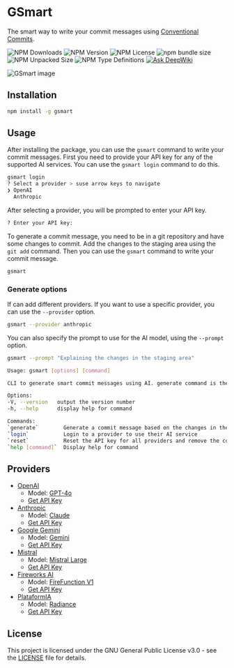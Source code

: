 # GSmart

The smart way to write your commit messages using [Conventional Commits](https://www.conventionalcommits.org/).

![NPM Downloads](https://img.shields.io/npm/dm/gsmart)
![NPM Version](https://img.shields.io/npm/v/gsmart)
![NPM License](https://img.shields.io/npm/l/gsmart)
![npm bundle size](https://img.shields.io/bundlephobia/minzip/gsmart)
![NPM Unpacked Size](https://img.shields.io/npm/unpacked-size/gsmart)
![NPM Type Definitions](https://img.shields.io/npm/types/gsmart)
[![Ask DeepWiki](https://deepwiki.com/badge.svg)](https://deepwiki.com/ragnarok22/gsmart)

![GSmart image](https://repository-images.githubusercontent.com/827045490/756cb1d5-9572-4cc2-be37-0459da007c1a)

## Installation

```bash
npm install -g gsmart
```

## Usage

After installing the package, you can use the `gsmart` command to write
your commit messages.
First you need to provide your API key for any of the supported AI services.
You can use the `gsmart login` command to do this.

```bash
gsmart login
? Select a provider > suse arrow keys to navigate
❯ OpenAI
  Anthropic
```

After selecting a provider, you will be prompted to enter your API key.

```bash
? Enter your API key:
```

To generate a commit message, you need to be in a git repository
and have some changes to commit.
Add the changes to the staging area using the `git add` command.
Then you can use the `gsmart` command to write your commit message.

```bash
gsmart
```

### Generate options

If can add different providers. If you want to use a specific provider,
you can use the `--provider` option.

```bash
gsmart --provider anthropic
```

You can also specify the prompt to use for the AI model, using the `--prompt` option.

```bash
gsmart --prompt "Explaining the changes in the staging area"
```

```bash
Usage: gsmart [options] [command]

CLI to generate smart commit messages using AI. generate command is the default command.

Options:
-V, --version   output the version number
-h, --help      display help for command

Commands:
`generate`        Generate a commit message based on the changes in the staging area
`login`           Login to a provider to use their AI service
`reset`           Reset the API key for all providers and remove the configuration file
`help [command]`  Display help for command
```

## Providers

- [OpenAI](https://openai.com/)
  - Model: [GPT-4o](https://platform.openai.com/docs/models/gpt-4o)
  - [Get API Key](https://platform.openai.com/api-keys)
- [Anthropic](https://www.anthropic.com/)
  - Model: [Claude](https://www.anthropic.com/claude)
  - [Get API Key](https://console.anthropic.com/settings/keys)
- [Google Gemini](https://gemini.google.com/app)
  - Model: [Gemini](https://ai.google.dev/gemini-api/docs/models#gemini-2.0-flash)
  - [Get API Key](https://console.cloud.google.com/apis/credentials)
- [Mistral](https://www.mistral.ai/)
  - Model: [Mistral Large](https://mistral.ai/technology/#models)
  - [Get API Key](https://console.mistral.ai/api-keys/)
- [Fireworks AI](https://fireworks.ai)
  - Model: [FireFunction V1](https://fireworks.ai/models/fireworks/firefunction-v1)
  - [Get API Key](https://fireworks.ai/api-keys)
- [PlataformIA](https://plataformia.com)
  - Model: [Radiance](https://docs.plataformia.com/llm-chat-api)
  - [Get API Key](https://console.plataformia.com/api-keys)

## License

This project is licensed under the GNU General Public License v3.0 -
see the [LICENSE](LICENSE) file for details.
